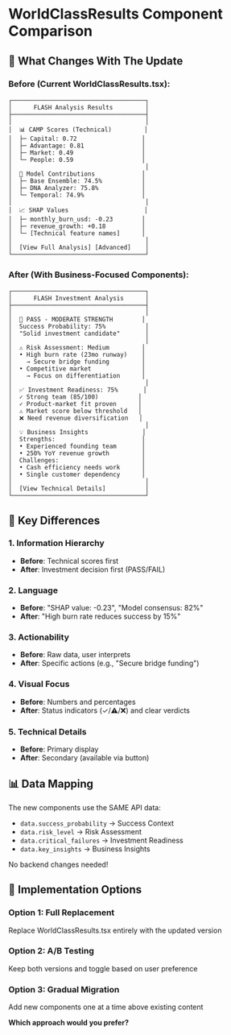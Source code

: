 # WorldClassResults Component Comparison

## 🔄 What Changes With The Update

### Before (Current WorldClassResults.tsx):
```
┌─────────────────────────────────────┐
│      FLASH Analysis Results         │
├─────────────────────────────────────┤
│                                     │
│  📊 CAMP Scores (Technical)         │
│  ├─ Capital: 0.72                  │
│  ├─ Advantage: 0.81                │
│  ├─ Market: 0.49                   │
│  └─ People: 0.59                   │
│                                     │
│  🤖 Model Contributions             │
│  ├─ Base Ensemble: 74.5%           │
│  ├─ DNA Analyzer: 75.8%            │
│  └─ Temporal: 74.9%                │
│                                     │
│  📈 SHAP Values                     │
│  ├─ monthly_burn_usd: -0.23        │
│  ├─ revenue_growth: +0.18          │
│  └─ [Technical feature names]      │
│                                     │
│  [View Full Analysis] [Advanced]    │
└─────────────────────────────────────┘
```

### After (With Business-Focused Components):
```
┌─────────────────────────────────────┐
│      FLASH Investment Analysis      │
├─────────────────────────────────────┤
│                                     │
│  🚀 PASS - MODERATE STRENGTH        │
│  Success Probability: 75%           │
│  "Solid investment candidate"       │
│                                     │
│  ⚠️ Risk Assessment: Medium         │
│  • High burn rate (23mo runway)    │
│    → Secure bridge funding         │
│  • Competitive market              │
│    → Focus on differentiation      │
│                                     │
│  ✅ Investment Readiness: 75%       │
│  ✓ Strong team (85/100)           │
│  ✓ Product-market fit proven      │
│  ⚠️ Market score below threshold   │
│  ❌ Need revenue diversification   │
│                                     │
│  💡 Business Insights               │
│  Strengths:                        │
│  • Experienced founding team       │
│  • 250% YoY revenue growth         │
│  Challenges:                       │
│  • Cash efficiency needs work      │
│  • Single customer dependency      │
│                                     │
│  [View Technical Details]           │
└─────────────────────────────────────┘
```

## 🎯 Key Differences

### 1. **Information Hierarchy**
- **Before**: Technical scores first
- **After**: Investment decision first (PASS/FAIL)

### 2. **Language**
- **Before**: "SHAP value: -0.23", "Model consensus: 82%"
- **After**: "High burn rate reduces success by 15%"

### 3. **Actionability**
- **Before**: Raw data, user interprets
- **After**: Specific actions (e.g., "Secure bridge funding")

### 4. **Visual Focus**
- **Before**: Numbers and percentages
- **After**: Status indicators (✓/⚠️/❌) and clear verdicts

### 5. **Technical Details**
- **Before**: Primary display
- **After**: Secondary (available via button)

## 📊 Data Mapping

The new components use the SAME API data:
- `data.success_probability` → Success Context
- `data.risk_level` → Risk Assessment  
- `data.critical_failures` → Investment Readiness
- `data.key_insights` → Business Insights

No backend changes needed!

## 🚀 Implementation Options

### Option 1: Full Replacement
Replace WorldClassResults.tsx entirely with the updated version

### Option 2: A/B Testing
Keep both versions and toggle based on user preference

### Option 3: Gradual Migration
Add new components one at a time above existing content

**Which approach would you prefer?**
